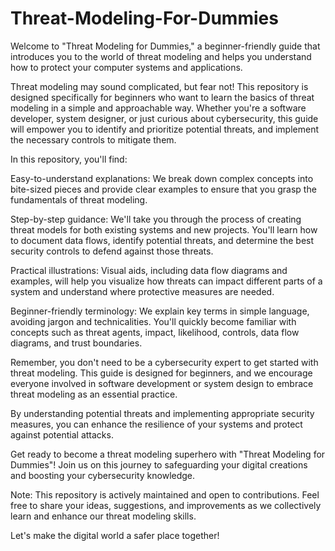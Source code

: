 # Threat-Modeling-For-Dummies

Welcome to "Threat Modeling for Dummies," a beginner-friendly guide that introduces you to the world of threat modeling and helps you understand how to protect your computer systems and applications.

Threat modeling may sound complicated, but fear not! This repository is designed specifically for beginners who want to learn the basics of threat modeling in a simple and approachable way. Whether you're a software developer, system designer, or just curious about cybersecurity, this guide will empower you to identify and prioritize potential threats, and implement the necessary controls to mitigate them.

In this repository, you'll find:

Easy-to-understand explanations: We break down complex concepts into bite-sized pieces and provide clear examples to ensure that you grasp the fundamentals of threat modeling.

Step-by-step guidance: We'll take you through the process of creating threat models for both existing systems and new projects. You'll learn how to document data flows, identify potential threats, and determine the best security controls to defend against those threats.

Practical illustrations: Visual aids, including data flow diagrams and examples, will help you visualize how threats can impact different parts of a system and understand where protective measures are needed.

Beginner-friendly terminology: We explain key terms in simple language, avoiding jargon and technicalities. You'll quickly become familiar with concepts such as threat agents, impact, likelihood, controls, data flow diagrams, and trust boundaries.

Remember, you don't need to be a cybersecurity expert to get started with threat modeling. This guide is designed for beginners, and we encourage everyone involved in software development or system design to embrace threat modeling as an essential practice.

By understanding potential threats and implementing appropriate security measures, you can enhance the resilience of your systems and protect against potential attacks.

Get ready to become a threat modeling superhero with "Threat Modeling for Dummies"! Join us on this journey to safeguarding your digital creations and boosting your cybersecurity knowledge.

Note: This repository is actively maintained and open to contributions. Feel free to share your ideas, suggestions, and improvements as we collectively learn and enhance our threat modeling skills.

Let's make the digital world a safer place together!
